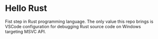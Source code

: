 # Hello Rust
Fist step in Rust programming language. The only value this repo brings is VSCode configuration for debugging Rust source code on Windows targeting MSVC API.
